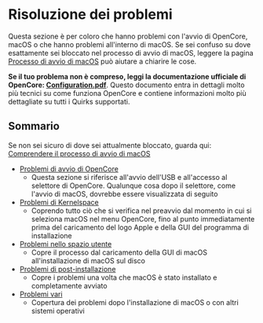# Risoluzione dei problemi

Questa sezione è per coloro che hanno problemi con l'avvio di OpenCore, macOS o che hanno problemi all'interno di macOS. Se sei confuso su dove esattamente sei bloccato nel processo di avvio di macOS, leggere la pagina [Processo di avvio di macOS](/extras/boot.md) può aiutare a chiarire le cose.

**Se il tuo problema non è compreso, leggi la documentazione ufficiale di OpenCore: [Configuration.pdf](https://github.com/acidanthera/OpenCorePkg/blob/master/Docs/Configuration.pdf)**. Questo documento entra in dettagli molto più tecnici su come funziona OpenCore e contiene informazioni molto più dettagliate su tutti i Quirks supportati.

## Sommario

Se non sei sicuro di dove sei attualmente bloccato, guarda qui: [Comprendere il processo di avvio di macOS](/extras/boot.md)

* [Problemi di avvio di OpenCore](./extended/opencore.md)
  * Questa sezione si riferisce all'avvio dell'USB e all'accesso al selettore di OpenCore. Qualunque cosa dopo il selettore, come l'avvio di macOS, dovrebbe essere visualizzata di seguito
* [Problemi di Kernelspace](./extended/kernel.md)
  * Coprendo tutto ciò che si verifica nel preavvio dal momento in cui si seleziona macOS nel menu OpenCore, fino al punto immediatamente prima del caricamento del logo Apple e della GUI del programma di installazione
* [Problemi nello spazio utente](./extended/userspace-issues.md)
  * Copre il processo dal caricamento della GUI di macOS all'installazione di macOS sul disco
* [Problemi di post-installazione](./extended/post.md)
  * Copre i problemi una volta che macOS è stato installato e completamente avviato
* [Problemi vari](./extended/misc.md)
  * Copertura dei problemi dopo l'installazione di macOS o con altri sistemi operativi
